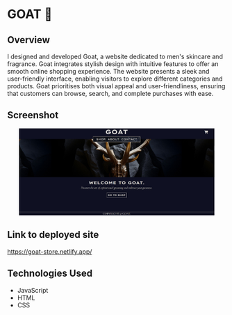 # GOAT :goat:

## Overview

I designed and developed Goat, a website dedicated to men's skincare and fragrance. Goat integrates stylish design with intuitive features to offer an smooth online shopping experience. The website presents a sleek and user-friendly interface, enabling visitors to explore different categories and products. Goat prioritises both visual appeal and user-friendliness, ensuring that customers can browse, search, and complete purchases with ease.

## Screenshot

<p align="center">
  <img src="/assets/images/goat-screenshot.jpg" width="450" height="auto" title="screenshot of application">
</p>

## Link to deployed site

https://goat-store.netlify.app/

## Technologies Used

- JavaScript
- HTML
- CSS
